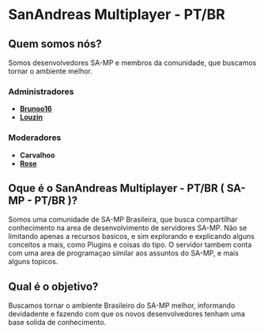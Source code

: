 # SanAndreas Multiplayer - PT/BR

## Quem somos nós?
 Somos desenvolvedores SA-MP e membros da comunidade, que buscamos tornar o ambiente melhor.

### **Administradores**
- **[Brunoo16](https://github.com/Brunoo16)**
- **[Louzin](https://github.com/LouzinDeev)**
### **Moderadores**
- **Carvalhoo**
- **[Rose](https://github.com/IamNotRose)**

## Oque é o SanAndreas Multiplayer - PT/BR ( SA-MP - PT/BR )?
 Somos uma comunidade de SA-MP Brasileira, que busca compartilhar conhecimento na area de desenvolvimento de servidores SA-MP. Não se limitando apenas a recursos basicos, e sim explorando e explicando alguns conceitos a mais, como Plugins e coisas do tipo. O servidor tambem conta com uma area de programaçao similar aos assuntos do SA-MP, e mais alguns topicos.

## Qual é o objetivo?
 Buscamos tornar o ambiente Brasileiro do SA-MP melhor, informando devidadente e fazendo com que os novos desenvolvedores tenham uma base solida de conhecimento.

<!--

**Here are some ideas to get you started:**

🙋‍♀️ A short introduction - what is your organization all about?
🌈 Contribution guidelines - how can the community get involved?
👩‍💻 Useful resources - where can the community find your docs? Is there anything else the community should know?
🍿 Fun facts - what does your team eat for breakfast?
🧙 Remember, you can do mighty things with the power of [Markdown](https://docs.github.com/github/writing-on-github/getting-started-with-writing-and-formatting-on-github/basic-writing-and-formatting-syntax)
-->
